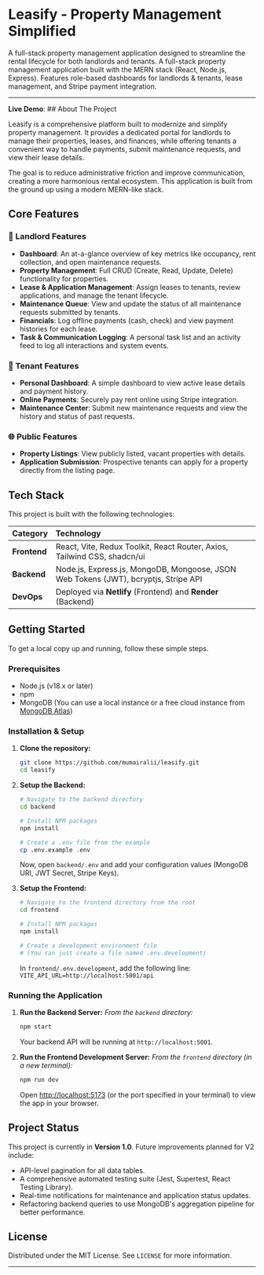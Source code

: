 # Leasify - Property Management Simplified

A full-stack property management application designed to streamline the rental lifecycle for both landlords and tenants.
A full-stack property management application built with the MERN stack (React, Node.js, Express). Features role-based dashboards for landlords &amp; tenants, lease management, and Stripe payment integration.

---

**Live Demo**: ## About The Project

Leasify is a comprehensive platform built to modernize and simplify property management. It provides a dedicated portal for landlords to manage their properties, leases, and finances, while offering tenants a convenient way to handle payments, submit maintenance requests, and view their lease details.

The goal is to reduce administrative friction and improve communication, creating a more harmonious rental ecosystem. This application is built from the ground up using a modern MERN-like stack.

## Core Features

### 👤 Landlord Features
* **Dashboard**: An at-a-glance overview of key metrics like occupancy, rent collection, and open maintenance requests.
* **Property Management**: Full CRUD (Create, Read, Update, Delete) functionality for properties.
* **Lease & Application Management**: Assign leases to tenants, review applications, and manage the tenant lifecycle.
* **Maintenance Queue**: View and update the status of all maintenance requests submitted by tenants.
* **Financials**: Log offline payments (cash, check) and view payment histories for each lease.
* **Task & Communication Logging**: A personal task list and an activity feed to log all interactions and system events.

### 👤 Tenant Features
* **Personal Dashboard**: A simple dashboard to view active lease details and payment history.
* **Online Payments**: Securely pay rent online using Stripe integration.
* **Maintenance Center**: Submit new maintenance requests and view the history and status of past requests.

### 🌐 Public Features
* **Property Listings**: View publicly listed, vacant properties with details.
* **Application Submission**: Prospective tenants can apply for a property directly from the listing page.

## Tech Stack

This project is built with the following technologies:

| Category      | Technology                                                                                                    |
| :------------ | :------------------------------------------------------------------------------------------------------------ |
| **Frontend** | React, Vite, Redux Toolkit, React Router, Axios, Tailwind CSS, shadcn/ui                                      |
| **Backend** | Node.js, Express.js, MongoDB, Mongoose, JSON Web Tokens (JWT), bcryptjs, Stripe API                            |
| **DevOps** | Deployed via **Netlify** (Frontend) and **Render** (Backend)                                                  |

## Getting Started

To get a local copy up and running, follow these simple steps.

### Prerequisites

* Node.js (v18.x or later)
* npm
* MongoDB (You can use a local instance or a free cloud instance from [MongoDB Atlas](https://www.mongodb.com/cloud/atlas))

### Installation & Setup

1.  **Clone the repository:**
    ```sh
    git clone https://github.com/mumairalii/leasify.git
    cd leasify
    ```

2.  **Setup the Backend:**
    ```sh
    # Navigate to the backend directory
    cd backend

    # Install NPM packages
    npm install

    # Create a .env file from the example
    cp .env.example .env
    ```
    Now, open `backend/.env` and add your configuration values (MongoDB URI, JWT Secret, Stripe Keys).

3.  **Setup the Frontend:**
    ```sh
    # Navigate to the frontend directory from the root
    cd frontend

    # Install NPM packages
    npm install

    # Create a development environment file
    # (You can just create a file named .env.development)
    ```
    In `frontend/.env.development`, add the following line:
    `VITE_API_URL=http://localhost:5001/api`

### Running the Application

1.  **Run the Backend Server:**
    *From the `backend` directory:*
    ```sh
    npm start
    ```
    Your backend API will be running at `http://localhost:5001`.

2.  **Run the Frontend Development Server:**
    *From the `frontend` directory (in a new terminal):*
    ```sh
    npm run dev
    ```
    Open [http://localhost:5173](http://localhost:5173) (or the port specified in your terminal) to view the app in your browser.

## Project Status
This project is currently in **Version 1.0**. Future improvements planned for V2 include:
-   API-level pagination for all data tables.
-   A comprehensive automated testing suite (Jest, Supertest, React Testing Library).
-   Real-time notifications for maintenance and application status updates.
-   Refactoring backend queries to use MongoDB's aggregation pipeline for better performance.

## License
Distributed under the MIT License. See `LICENSE` for more information.

---
